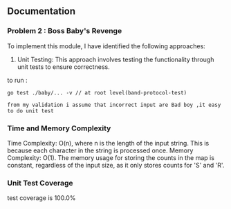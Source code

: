 ## Documentation
### Problem 2 : Boss Baby's Revenge
To implement this module, I have identified the following approaches:

1. Unit Testing: This approach involves testing the functionality through unit tests to ensure correctness.

to run :
```
go test ./baby/... -v // at root level(band-protocol-test)
```

`from my validation i assume that incorrect input are Bad boy ,it easy to do unit test`

### Time and Memory Complexity
Time Complexity: O(n), where n is the length of the input string. This is because each character in the string is processed once.
Memory Complexity: O(1). The memory usage for storing the counts in the map is constant, regardless of the input size, as it only stores counts for 'S' and 'R'.

### Unit Test Coverage
test coverage is 100.0%